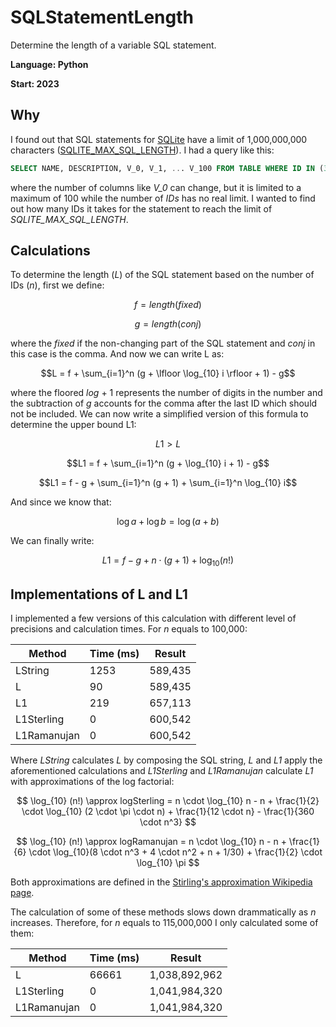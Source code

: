 # SQLStatementLength
Determine the length of a variable SQL statement.

**Language: Python**

**Start: 2023**

## Why
I found out that SQL statements for [SQLite](https://www.sqlite.org/limits.html) have a limit of 1,000,000,000 characters ([SQLITE_MAX_SQL_LENGTH](https://github.com/sqlite/sqlite/blob/master/src/sqliteLimit.h)). I had a query like this:

```sql
SELECT NAME, DESCRIPTION, V_0, V_1, ... V_100 FROM TABLE WHERE ID IN (3,9,54,200)
```

where the number of columns like _V\_0_ can change, but it is limited to a maximum of 100 while the number of _IDs_ has no real limit. I wanted to find out how many IDs it takes for the statement to reach the limit of _SQLITE_MAX_SQL_LENGTH_.

## Calculations
To determine the length (_L_) of the SQL statement based on the number of IDs (_n_), first we define:

$$f = length(fixed)$$

$$g = length(conj)$$

where the _fixed_ if the non-changing part of the SQL statement and _conj_ in this case is the comma. And now we can write L as:

$$L = f + \sum_{i=1}^n (g + \lfloor \log_{10} i \rfloor + 1) - g$$

where the floored _log_ + 1 represents the number of digits in the number and the subtraction of _g_ accounts for the comma after the last ID which should not be included. We can now write a simplified version of this formula to determine the upper bound L1:

$$L1 > L$$

$$L1 = f + \sum_{i=1}^n (g + \log_{10} i + 1) - g$$

$$L1 = f - g + \sum_{i=1}^n (g + 1) + \sum_{i=1}^n \log_{10} i$$

And since we know that:

$$\log a + \log b = \log (a + b)$$

We can finally write:

$$L1 = f - g + n \cdot (g + 1) + \log_{10} (n!)$$

## Implementations of L and L1
I implemented a few versions of this calculation with different level of precisions and calculation times. For _n_ equals to 100,000:

 Method     | Time (ms) | Result
------------|-----------|------------
LString     | 1253      | 589,435        
L           | 90        | 589,435
L1          | 219       | 657,113
L1Sterling  | 0         | 600,542
L1Ramanujan | 0         | 600,542

Where _LString_ calculates _L_ by composing the SQL string, _L_ and _L1_ apply the aforementioned calculations and _L1Sterling_ and _L1Ramanujan_ calculate _L1_ with approximations of the log factorial:

$$ \log_{10} (n!) \approx logSterling = n \cdot \log_{10} n - n + \frac{1}{2} \cdot \log_{10} (2 \cdot \pi \cdot n) + \frac{1}{12 \cdot n} - \frac{1}{360 \cdot n^3} $$

$$ \log_{10} (n!) \approx logRamanujan = n \cdot \log_{10} n - n + \frac{1}{6} \cdot \log_{10}(8 \cdot n^3 + 4 \cdot n^2 + n + 1/30) + \frac{1}{2} \cdot \log_{10} \pi $$

Both approximations are defined in the [Stirling's approximation Wikipedia page](https://en.wikipedia.org/wiki/Stirling%27s_approximation#Versions_suitable_for_calculators).

The calculation of some of these methods slows down drammatically as _n_ increases. Therefore, for _n_ equals to 115,000,000 I only calculated some of them:

 Method     | Time (ms) | Result
------------|-----------|---------------
L           | 66661     | 1,038,892,962
L1Sterling  | 0         | 1,041,984,320
L1Ramanujan | 0         | 1,041,984,320
